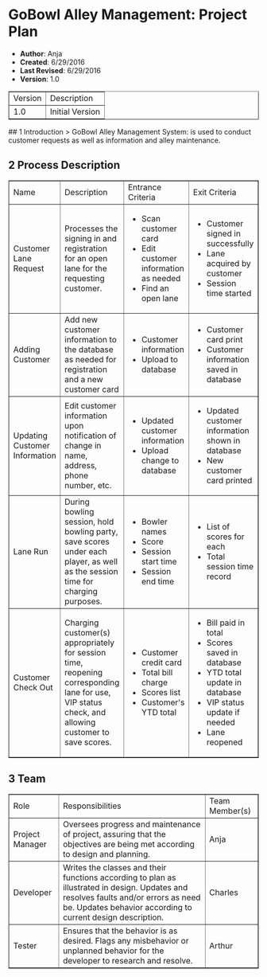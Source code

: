 # GoBowl Alley Management: Project Plan

- **Author**: Anja
- **Created**: 6/29/2016
- **Last Revised**: 6/29/2016
- **Version**: 1.0

<table border="1">
<tr>
<td>Version</td>
<td>Description</td>
</tr>
<tr>
<td>1.0</td>
<td>Initial Version</td>
</tr>
</table>
## 1 Introduction
> GoBowl Alley Management System: is used to conduct customer requests as well as information and alley maintenance.


## 2 Process Description

<table border="1">
<tr>
<td>Name</td>
<td>Description</td>
<td>Entrance Criteria</td>
<td>Exit Criteria</td>
</tr>
<tr>
<td>Customer Lane Request</td>
<td>Processes the signing in and registration for an open lane for the requesting customer.</td>
<td>
<ul>
<li>Scan customer card</li>
<li>Edit customer information as needed</li>
<li>Find an open lane</li>
</ul></td>
<td>
<ul>
<li>Customer signed in successfully</li>
<li>Lane acquired by customer</li>
<li>Session time started</li>
</ul></td>
</tr>
<tr>
<td>Adding Customer</td>
<td> Add new customer information to the database as needed for registration and a new customer card
</td>
<td>
<ul>
<li>Customer information</li>
<li>Upload to database</li>
</ul></td>
<td>
<ul>
<li>Customer card print</li>
<li>Customer information saved in database</li>
</ul></td>
</tr>
<tr>
<td>Updating Customer Information</td>
<td> Edit customer information upon notification of change in name, address, phone number, etc.</td>
<td> 
<ul>
<li>Updated customer information</li>
<li>Upload change to database</li>
</ul></td>
<td>
<ul>
<li>Updated customer information shown in database</li>
<li>New customer card printed</li>
</ul></td>
</tr>
<tr>
<td>Lane Run</td>
<td> During bowling session, hold bowling party, save scores under each player, as well as the session time for charging purposes.</td>
<td>
<ul>
<li>Bowler names</li>
<li>Score</li>
<li>Session start time</li>
<li>Session end time</li>
</ul></td>
<td>
<ul>
<li>List of scores for each</li>
<li>Total session time record</li>
</ul>
</td>
</tr>
<tr>
<td>Customer Check Out</td>
<td>
Charging customer(s) appropriately for session time, reopening corresponding lane for use, VIP status check, and allowing customer to save scores.
</td>
<td>
<ul>
<li>Customer credit card</li>
<li>Total bill charge</li>
<li>Scores list</li>
<li>Customer's YTD total</li>
</ul>
</td>
<td>
<ul>
<li>Bill paid in total</li>
<li>Scores saved in database</li>
<li>YTD total update in database</li>
<li>VIP status update if needed</li>
<li>Lane reopened</li>
</ul>
</td>
</tr>
</table>

## 3 Team

<table border="1">
<tr>
<td>Role</td>
<td>Responsibilities</td>
<td>Team Member(s)</td>
</tr>
<tr>
<td>Project Manager</td>
<td>Oversees progress and maintenance of project, assuring that the objectives are being met according to design and planning.</td>
<td>Anja</td>
</tr>
<tr>
<td>Developer</td>
<td>Writes the classes and their functions according to plan as illustrated in design. Updates and resolves faults and/or errors as need be. Updates behavior according to current design description.</td>
<td>Charles</td>
</tr>
<tr>
<td>Tester</td>
<td>Ensures that the behavior is as desired. Flags any misbehavior or unplanned behavior for the developer to research and resolve.</td>
<td>Arthur</td>
</tr>
</table>